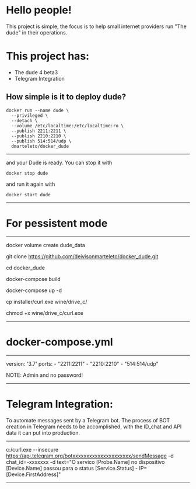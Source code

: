 
# Hello people!

This project is simple, the focus is to help small internet providers run "The dude" in their operations.

# This project has:

- The dude 4 beta3
- Telegram Integration


How simple is it to deploy dude?
---

    docker run --name dude \
      --privileged \
      --detach \
      --volume /etc/localtime:/etc/localtime:ro \
      --publish 2211:2211 \
      --publish 2210:2210 \
      --publish 514:514/udp \
      dmarteleto/docker_dude
      
      
---

and your Dude is ready. You can stop it with

    docker stop dude

and run it again with

    docker start dude

-----------------------------------------------------------------------------------------------------------------------------------------

# For pessistent mode
---
docker volume create dude_data 

git clone https://github.com/deivisonmarteleto/docker_dude.git

cd docker_dude


docker-compose build

docker-compose up -d 

 
cp installer/curl.exe  wine/drive_c/ 

chmod +x wine/drive_c/curl.exe 



---

# docker-compose.yml

---

version: '3.7'
    ports:
      - "2211:2211"
      - "2210:2210"
      - "514:514/udp"

NOTE: Admin and no password!

---

# Telegram Integration:
To automate messages sent by a Telegram bot. The process of BOT creation in Telegram needs to be accomplished, with the ID_chat and API data it can put into production.

---

c:/curl.exe --insecure https://api.telegram.org/botxxxxxxxxxxxxxxxxxxxxx/sendMessage -d chat_id=-xxxxxxx -d text="O servico [Probe.Name] no dispositivo [Device.Name] passou para o status [Service.Status] - IP=[Device.FirstAddress]"

---
